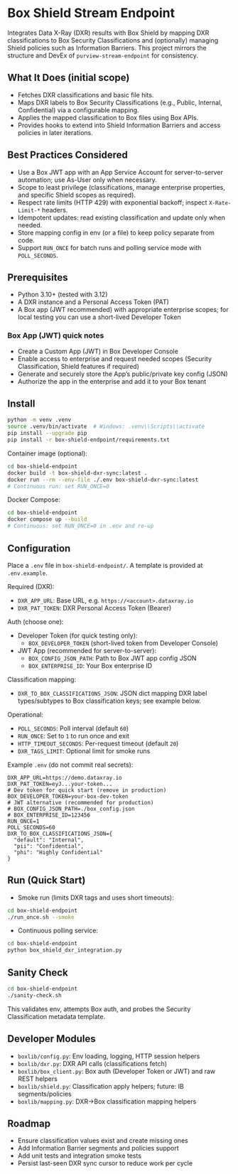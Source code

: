 # Box Shield Stream Endpoint

Integrates Data X-Ray (DXR) results with Box Shield by mapping DXR classifications to Box Security Classifications and (optionally) managing Shield policies such as Information Barriers. This project mirrors the structure and DevEx of `purview-stream-endpoint` for consistency.

## What It Does (initial scope)
- Fetches DXR classifications and basic file hits.
- Maps DXR labels to Box Security Classifications (e.g., Public, Internal, Confidential) via a configurable mapping.
- Applies the mapped classification to Box files using Box APIs.
- Provides hooks to extend into Shield Information Barriers and access policies in later iterations.

## Best Practices Considered
- Use a Box JWT app with an App Service Account for server-to-server automation; use As-User only when necessary.
- Scope to least privilege (classifications, manage enterprise properties, and specific Shield scopes as required).
- Respect rate limits (HTTP 429) with exponential backoff; inspect `X-Rate-Limit-*` headers.
- Idempotent updates: read existing classification and update only when needed.
- Store mapping config in env (or a file) to keep policy separate from code.
- Support `RUN_ONCE` for batch runs and polling service mode with `POLL_SECONDS`.

## Prerequisites
- Python 3.10+ (tested with 3.12)
- A DXR instance and a Personal Access Token (PAT)
- A Box app (JWT recommended) with appropriate enterprise scopes; for local testing you can use a short-lived Developer Token

### Box App (JWT) quick notes
- Create a Custom App (JWT) in Box Developer Console
- Enable access to enterprise and request needed scopes (Security Classification, Shield features if required)
- Generate and securely store the App’s public/private key config (JSON)
- Authorize the app in the enterprise and add it to your Box tenant

## Install
```bash
python -m venv .venv
source .venv/bin/activate  # Windows: .venv\\Scripts\\activate
pip install --upgrade pip
pip install -r box-shield-endpoint/requirements.txt
```

Container image (optional):
```bash
cd box-shield-endpoint
docker build -t box-shield-dxr-sync:latest .
docker run --rm --env-file ./.env box-shield-dxr-sync:latest
# Continuous run: set RUN_ONCE=0
```

Docker Compose:
```bash
cd box-shield-endpoint
docker compose up --build
# Continuous: set RUN_ONCE=0 in .env and re-up
```

## Configuration
Place a `.env` file in `box-shield-endpoint/`. A template is provided at `.env.example`.

Required (DXR):
- `DXR_APP_URL`: Base URL, e.g. `https://<account>.dataxray.io`
- `DXR_PAT_TOKEN`: DXR Personal Access Token (Bearer)

Auth (choose one):
- Developer Token (for quick testing only):
  - `BOX_DEVELOPER_TOKEN` (short-lived token from Developer Console)
- JWT App (recommended for server-to-server):
  - `BOX_CONFIG_JSON_PATH`: Path to Box JWT app config JSON
  - `BOX_ENTERPRISE_ID`: Your Box enterprise ID

Classification mapping:
- `DXR_TO_BOX_CLASSIFICATIONS_JSON`: JSON dict mapping DXR label types/subtypes to Box classification keys; see example below.

Operational:
- `POLL_SECONDS`: Poll interval (default `60`)
- `RUN_ONCE`: Set to `1` to run once and exit
- `HTTP_TIMEOUT_SECONDS`: Per-request timeout (default `20`)
- `DXR_TAGS_LIMIT`: Optional limit for smoke runs

Example `.env` (do not commit real secrets):
```dotenv
DXR_APP_URL=https://demo.dataxray.io
DXR_PAT_TOKEN=eyJ...your-token...
# Dev token for quick start (remove in production)
BOX_DEVELOPER_TOKEN=your-box-dev-token
# JWT alternative (recommended for production)
# BOX_CONFIG_JSON_PATH=./box_config.json
# BOX_ENTERPRISE_ID=123456
RUN_ONCE=1
POLL_SECONDS=60
DXR_TO_BOX_CLASSIFICATIONS_JSON={
  "default": "Internal",
  "pii": "Confidential",
  "phi": "Highly Confidential"
}
```

## Run (Quick Start)
- Smoke run (limits DXR tags and uses short timeouts):
```bash
cd box-shield-endpoint
./run_once.sh --smoke
```
- Continuous polling service:
```bash
cd box-shield-endpoint
python box_shield_dxr_integration.py
```

## Sanity Check
```bash
cd box-shield-endpoint
./sanity-check.sh
```
This validates env, attempts Box auth, and probes the Security Classification metadata template.

## Developer Modules
- `boxlib/config.py`: Env loading, logging, HTTP session helpers
- `boxlib/dxr.py`: DXR API calls (classifications fetch)
- `boxlib/box_client.py`: Box auth (Developer Token or JWT) and raw REST helpers
- `boxlib/shield.py`: Classification apply helpers; future: IB segments/policies
- `boxlib/mapping.py`: DXR→Box classification mapping helpers

## Roadmap
- Ensure classification values exist and create missing ones
- Add Information Barrier segments and policies support
- Add unit tests and integration smoke tests
- Persist last-seen DXR sync cursor to reduce work per cycle
